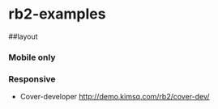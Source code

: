 rb2-examples
===========

##layout

### Mobile only


### Responsive

- Cover-developer  http://demo.kimsq.com/rb2/cover-dev/


